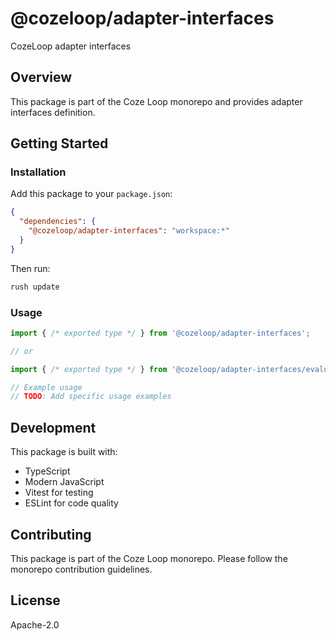 # @cozeloop/adapter-interfaces

CozeLoop adapter interfaces

## Overview

This package is part of the Coze Loop monorepo and provides adapter interfaces definition.

## Getting Started

### Installation

Add this package to your `package.json`:

```json
{
  "dependencies": {
    "@cozeloop/adapter-interfaces": "workspace:*"
  }
}
```

Then run:

```bash
rush update
```

### Usage

```typescript
import { /* exported type */ } from '@cozeloop/adapter-interfaces';

// or

import { /* exported type */ } from '@cozeloop/adapter-interfaces/evaluate';

// Example usage
// TODO: Add specific usage examples
```

## Development

This package is built with:

- TypeScript
- Modern JavaScript
- Vitest for testing
- ESLint for code quality

## Contributing

This package is part of the Coze Loop monorepo. Please follow the monorepo contribution guidelines.

## License

Apache-2.0
